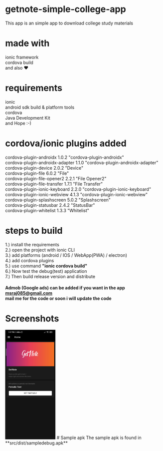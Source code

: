 # getnote-simple-college-app
This app is an simple app to download college study materials

# made with
ionic framework<br>
cordova build<br>
and also :heart:

# requirements
ionic<br>android sdk build & platform tools<br>cordova<br>Java Development Kit<br>and Hope :-)

# cordova/ionic plugins added
cordova-plugin-androidx 1.0.2 "cordova-plugin-androidx"<br>
cordova-plugin-androidx-adapter 1.1.0 "cordova-plugin-androidx-adapter"<br>
cordova-plugin-device 2.0.2 "Device"<br>
cordova-plugin-file 6.0.2 "File"<br>
cordova-plugin-file-opener2 2.2.1 "File Opener2"<br>
cordova-plugin-file-transfer 1.7.1 "File Transfer"<br>
cordova-plugin-ionic-keyboard 2.2.0 "cordova-plugin-ionic-keyboard"<br>
cordova-plugin-ionic-webview 4.1.3 "cordova-plugin-ionic-webview"<br>
cordova-plugin-splashscreen 5.0.2 "Splashscreen"<br>
cordova-plugin-statusbar 2.4.2 "StatusBar"<br>
cordova-plugin-whitelist 1.3.3 "Whitelist"<br>

# steps to build
1.) install the requirements<br>
2.) open the project with ionic CLI<br>
3.) add platforms (android / IOS / WebApp(PWA) / electron)<br>
4.) add cordova plugins<br>
5.) use command <b>"ionic cordova build"</b><br>
6.) Now test the debug(test) application<br>
7.) Then build release version and distribute<br>

#### Admob (Google ads) can be added if you want in the app <br> msraj085@gmail.com <br> mail me for the code or soon i will update the code<br>

# Screenshots
<img src="aa.jpg" height="350">
# Sample apk
The sample apk is found in **src/dist/sampledebug.apk**
